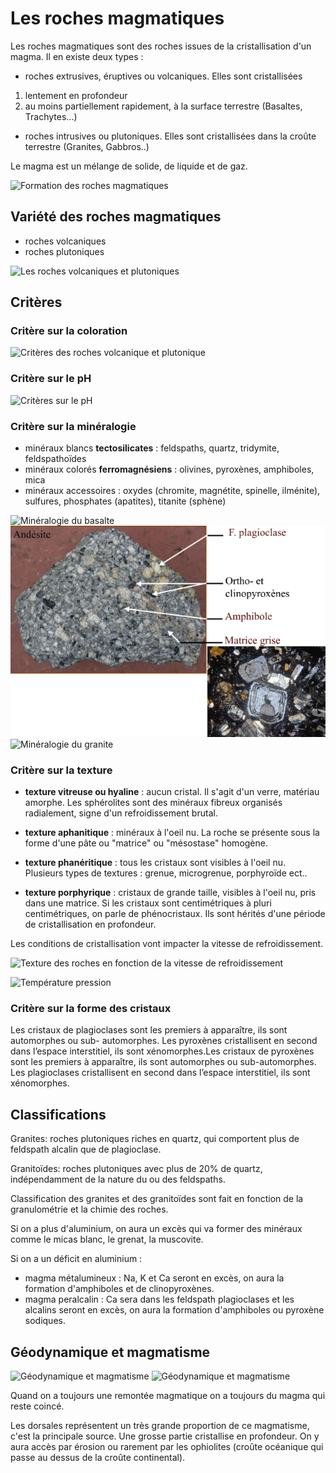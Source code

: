 # Les roches magmatiques

Les roches magmatiques sont des roches issues de la cristallisation d'un magma. Il en existe deux types :

* roches extrusives, éruptives ou volcaniques. Elles sont cristallisées

1. lentement en profondeur
2. au moins partiellement rapidement, à la surface terrestre (Basaltes, Trachytes...)

* roches intrusives ou plutoniques. Elles sont cristallisées dans la croûte terrestre (Granites, Gabbros..)

Le magma est un mélange de solide, de liquide et de gaz.

![Formation des roches magmatiques](Images/formation.PNG)

## Variété des roches magmatiques

* roches volcaniques
* roches plutoniques

![Les roches volcaniques et plutoniques](Images/roches.PNG)

## Critères

### Critère sur la coloration

![Critères des roches volcanique et plutonique](Images/coloration.PNG)

### Critère sur le pH

![Critères sur le pH](Images/ph.PNG)

### Critère sur la minéralogie

* minéraux blancs **tectosilicates** : feldspaths, quartz, tridymite, feldspathoïdes
* minéraux colorés **ferromagnésiens** : olivines, pyroxènes, amphiboles, mica
* minéraux accessoires : oxydes (chromite, magnétite, spinelle, ilménite), sulfures, phosphates (apatites), titanite (sphène)

![Minéralogie du basalte](Images/basalte.PNG)
![Minéralogie de l'andésite](Images/andésite.PNG)
![Minéralogie du granite](Images/granite.PNG)

### Critère sur la texture

* **texture vitreuse ou hyaline** : aucun cristal. Il s'agit d'un verre, matériau amorphe. Les sphérolites sont des minéraux fibreux organisés radialement, signe d'un refroidissement brutal.

* **texture aphanitique** : minéraux à l'oeil nu. La roche se présente sous la forme d'une pâte ou "matrice" ou "mésostase" homogène.

* **texture phanéritique** : tous les cristaux sont visibles à l'oeil nu. Plusieurs types de textures : grenue, microgrenue, porphyroïde ect..

* **texture porphyrique** : cristaux de grande taille, visibles à l'oeil nu, pris dans une matrice. Si les cristaux sont centimétriques à pluri centimétriques, on parle de phénocristaux. Ils sont hérités d'une période de cristallisation en profondeur.

Les conditions de cristallisation vont impacter la vitesse de refroidissement.

![Texture des roches en fonction de la vitesse de refroidissement](Images/vitessederefroidissement.PNG)

![Température pression](Images/tp.PNG)

### Critère sur la forme des cristaux

Les cristaux de plagioclases sont les premiers à apparaître, ils sont automorphes ou sub- automorphes. Les pyroxènes cristallisent en second dans l’espace interstitiel, ils sont xénomorphes.Les cristaux de pyroxènes sont les premiers à apparaître, ils sont automorphes ou sub-automorphes. Les plagioclases cristallisent en second dans l’espace interstitiel, ils sont xénomorphes.

## Classifications

Granites: roches plutoniques riches en quartz, qui comportent plus de feldspath alcalin que de plagioclase.

Granitoïdes: roches plutoniques avec plus de 20% de quartz, indépendamment de la nature du ou des feldspaths.

Classification des granites et des granitoïdes sont fait en fonction de la granulométrie et la chimie des roches.

Si on a plus d'aluminium, on aura un excès qui va former des minéraux comme le micas blanc, le grenat, la muscovite.

Si on a un déficit en aluminium :

* magma métalumineux : Na, K et Ca seront en excès, on aura la formation d'amphiboles et de clinopyroxènes.
* magma peralcalin : Ca sera dans les feldspath plagioclases et les alcalins seront en excès, on aura la formation d'amphiboles ou pyroxène sodiques.

## Géodynamique et magmatisme

![Géodynamique et magmatisme](Images/geodynamique.PNG)
![Géodynamique et magmatisme](Images/geodynamique2.PNG)

Quand on a toujours une remontée magmatique on a toujours du magma qui reste coincé.

Les dorsales représentent un très grande proportion de ce magmatisme, c'est la principale source. Une grosse partie cristallise en profondeur. On y aura accès par érosion ou rarement par les ophiolites (croûte océanique qui passe au dessus de la croûte continental).
